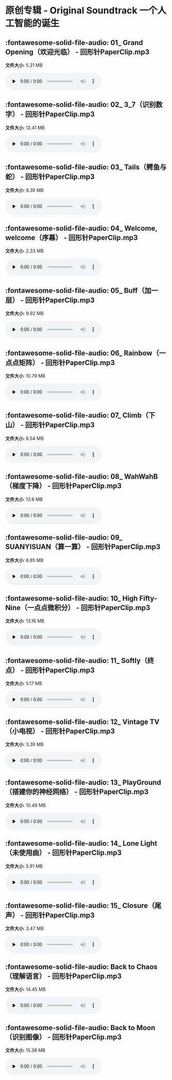 # 原创专辑 - Original Soundtrack 一个人工智能的诞生

## :fontawesome-solid-file-audio: 01_ Grand Opening（欢迎光临） - 回形针PaperClip.mp3

**文件大小**: 5.21 MB

<audio preload="none" controls><source src="https://file.hsyhx.top/原创专辑/基本操作_一个人工智能的诞生_Original_Soundtrack/01_ Grand Opening（欢迎光临） - 回形针PaperClip.mp3" type="audio/mpeg">您的浏览器不支持此音频格式</audio>

## :fontawesome-solid-file-audio: 02_ 3_7（识别数字） - 回形针PaperClip.mp3

**文件大小**: 12.41 MB

<audio preload="none" controls><source src="https://file.hsyhx.top/原创专辑/基本操作_一个人工智能的诞生_Original_Soundtrack/02_ 3_7（识别数字） - 回形针PaperClip.mp3" type="audio/mpeg">您的浏览器不支持此音频格式</audio>

## :fontawesome-solid-file-audio: 03_ Tails（鳄鱼与蛇） - 回形针PaperClip.mp3

**文件大小**: 9.39 MB

<audio preload="none" controls><source src="https://file.hsyhx.top/原创专辑/基本操作_一个人工智能的诞生_Original_Soundtrack/03_ Tails（鳄鱼与蛇） - 回形针PaperClip.mp3" type="audio/mpeg">您的浏览器不支持此音频格式</audio>

## :fontawesome-solid-file-audio: 04_ Welcome, welcome（序幕） - 回形针PaperClip.mp3

**文件大小**: 2.33 MB

<audio preload="none" controls><source src="https://file.hsyhx.top/原创专辑/基本操作_一个人工智能的诞生_Original_Soundtrack/04_ Welcome, welcome（序幕） - 回形针PaperClip.mp3" type="audio/mpeg">您的浏览器不支持此音频格式</audio>

## :fontawesome-solid-file-audio: 05_ Buff（加一层） - 回形针PaperClip.mp3

**文件大小**: 9.92 MB

<audio preload="none" controls><source src="https://file.hsyhx.top/原创专辑/基本操作_一个人工智能的诞生_Original_Soundtrack/05_ Buff（加一层） - 回形针PaperClip.mp3" type="audio/mpeg">您的浏览器不支持此音频格式</audio>

## :fontawesome-solid-file-audio: 06_ Rainbow（一点点矩阵） - 回形针PaperClip.mp3

**文件大小**: 10.79 MB

<audio preload="none" controls><source src="https://file.hsyhx.top/原创专辑/基本操作_一个人工智能的诞生_Original_Soundtrack/06_ Rainbow（一点点矩阵） - 回形针PaperClip.mp3" type="audio/mpeg">您的浏览器不支持此音频格式</audio>

## :fontawesome-solid-file-audio: 07_ Climb（下山） - 回形针PaperClip.mp3

**文件大小**: 6.54 MB

<audio preload="none" controls><source src="https://file.hsyhx.top/原创专辑/基本操作_一个人工智能的诞生_Original_Soundtrack/07_ Climb（下山） - 回形针PaperClip.mp3" type="audio/mpeg">您的浏览器不支持此音频格式</audio>

## :fontawesome-solid-file-audio: 08_ WahWahB（梯度下降） - 回形针PaperClip.mp3

**文件大小**: 13.6 MB

<audio preload="none" controls><source src="https://file.hsyhx.top/原创专辑/基本操作_一个人工智能的诞生_Original_Soundtrack/08_ WahWahB（梯度下降） - 回形针PaperClip.mp3" type="audio/mpeg">您的浏览器不支持此音频格式</audio>

## :fontawesome-solid-file-audio: 09_ SUANYISUAN（算一算） - 回形针PaperClip.mp3

**文件大小**: 6.85 MB

<audio preload="none" controls><source src="https://file.hsyhx.top/原创专辑/基本操作_一个人工智能的诞生_Original_Soundtrack/09_ SUANYISUAN（算一算） - 回形针PaperClip.mp3" type="audio/mpeg">您的浏览器不支持此音频格式</audio>

## :fontawesome-solid-file-audio: 10_ High Fifty-Nine（一点点微积分） - 回形针PaperClip.mp3

**文件大小**: 13.16 MB

<audio preload="none" controls><source src="https://file.hsyhx.top/原创专辑/基本操作_一个人工智能的诞生_Original_Soundtrack/10_ High Fifty-Nine（一点点微积分） - 回形针PaperClip.mp3" type="audio/mpeg">您的浏览器不支持此音频格式</audio>

## :fontawesome-solid-file-audio: 11_ Softly（终点） - 回形针PaperClip.mp3

**文件大小**: 5.17 MB

<audio preload="none" controls><source src="https://file.hsyhx.top/原创专辑/基本操作_一个人工智能的诞生_Original_Soundtrack/11_ Softly（终点） - 回形针PaperClip.mp3" type="audio/mpeg">您的浏览器不支持此音频格式</audio>

## :fontawesome-solid-file-audio: 12_ Vintage TV（小电视） - 回形针PaperClip.mp3

**文件大小**: 3.39 MB

<audio preload="none" controls><source src="https://file.hsyhx.top/原创专辑/基本操作_一个人工智能的诞生_Original_Soundtrack/12_ Vintage TV（小电视） - 回形针PaperClip.mp3" type="audio/mpeg">您的浏览器不支持此音频格式</audio>

## :fontawesome-solid-file-audio: 13_ PlayGround（搭建你的神经网络） - 回形针PaperClip.mp3

**文件大小**: 10.49 MB

<audio preload="none" controls><source src="https://file.hsyhx.top/原创专辑/基本操作_一个人工智能的诞生_Original_Soundtrack/13_ PlayGround（搭建你的神经网络） - 回形针PaperClip.mp3" type="audio/mpeg">您的浏览器不支持此音频格式</audio>

## :fontawesome-solid-file-audio: 14_ Lone Light（未使用曲） - 回形针PaperClip.mp3

**文件大小**: 5.91 MB

<audio preload="none" controls><source src="https://file.hsyhx.top/原创专辑/基本操作_一个人工智能的诞生_Original_Soundtrack/14_ Lone Light（未使用曲） - 回形针PaperClip.mp3" type="audio/mpeg">您的浏览器不支持此音频格式</audio>

## :fontawesome-solid-file-audio: 15_ Closure（尾声） - 回形针PaperClip.mp3

**文件大小**: 3.47 MB

<audio preload="none" controls><source src="https://file.hsyhx.top/原创专辑/基本操作_一个人工智能的诞生_Original_Soundtrack/15_ Closure（尾声） - 回形针PaperClip.mp3" type="audio/mpeg">您的浏览器不支持此音频格式</audio>

## :fontawesome-solid-file-audio: Back to Chaos（理解语言） - 回形针PaperClip.mp3

**文件大小**: 14.45 MB

<audio preload="none" controls><source src="https://file.hsyhx.top/原创专辑/基本操作_一个人工智能的诞生_Original_Soundtrack/Back to Chaos（理解语言） - 回形针PaperClip.mp3" type="audio/mpeg">您的浏览器不支持此音频格式</audio>

## :fontawesome-solid-file-audio: Back to Moon（识别图像） - 回形针PaperClip.mp3

**文件大小**: 15.38 MB

<audio preload="none" controls><source src="https://file.hsyhx.top/原创专辑/基本操作_一个人工智能的诞生_Original_Soundtrack/Back to Moon（识别图像） - 回形针PaperClip.mp3" type="audio/mpeg">您的浏览器不支持此音频格式</audio>

